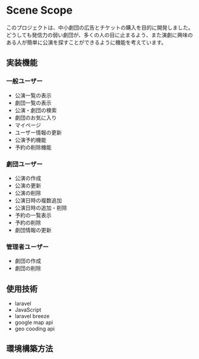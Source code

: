 # Scene Scope

このプロジェクトは、中小劇団の広告とチケットの購入を目的に開発しました。
どうしても発信力の弱い劇団が、多くの人の目に止まるよう、また演劇に興味のある人が簡単に公演を探すことができるように機能を考えています。

## 実装機能

### 一般ユーザー

- 公演一覧の表示
- 劇団一覧の表示
- 公演・劇団の検索
- 劇団のお気に入り
- マイページ
- ユーザー情報の更新
- 公演予約機能
- 予約の削除機能

### 劇団ユーザー

- 公演の作成
- 公演の更新
- 公演の削除
- 公演日時の複数追加
- 公演日時の追加・削除
- 予約の一覧表示
- 予約の削除
- 劇団情報の更新

### 管理者ユーザー

- 劇団の作成
- 劇団の削除

## 使用技術

- laravel
- JavaScript
- laravel breeze
- google map api
- geo cooding api

## 環境構築方法
